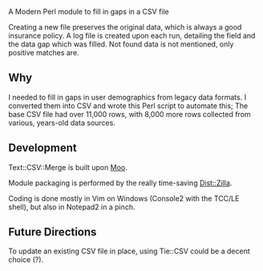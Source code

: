 A Modern Perl module to fill in gaps in a CSV file

Creating a new file preserves the original data, which is always a good
insurance policy. A log file is created upon each run, detailing the field and
the data gap which was filled. Not found data is not mentioned, only positive
matches are.

Why
---
I needed to fill in gaps in user demographics from legacy data formats. I
converted them into CSV and wrote this Perl script to automate this; The base
CSV file had over 11,000 rows, with 8,000 more rows collected from various, years-old data sources.

Development
-----------
Text::CSV::Merge is built upon [Moo](https://metacpan.org/module/Moo).

Module packaging is performed by the really time-saving [Dist::Zilla](https://metacpan.org/module/Dist::Zilla).

Coding is done mostly in Vim on Windows (Console2 with the TCC/LE shell), but also in Notepad2 in a pinch.

Future Directions
-----------------
To update an existing CSV file in place, using Tie::CSV could be a decent choice (?).
